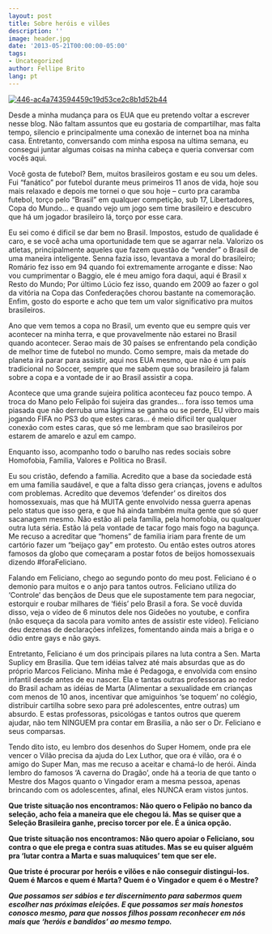 ```yaml
---
layout: post
title: Sobre heróis e vilões
description: ''
image: header.jpg
date: '2013-05-21T00:00:00-05:00'
tags:
- Uncategorized
author: Fellipe Brito
lang: pt
---
```


[![446-ac4a743594459c19d53ce2c8b1d52b44](/img/posts/2013/05/446-ac4a743594459c19d53ce2c8b1d52b4.jpg)](/img/posts/2013/05/446-ac4a743594459c19d53ce2c8b1d52b44.jpg)

Desde a minha mudança para os EUA que eu pretendo voltar a escrever nesse
blog. Não faltam assuntos que eu gostaria de compartilhar, mas falta tempo,
silencio e principalmente uma conexão de internet boa na minha casa.
Entretanto, conversando com minha esposa na ultima semana, eu consegui juntar
algumas coisas na minha cabeça e queria conversar com vocês aqui.

Você gosta de futebol? Bem, muitos brasileiros gostam e eu sou um deles. Fui
“fanático” por futebol durante meus primeiros 11 anos de vida, hoje sou mais
relaxado e depois me tornei o que sou hoje – curto pra caramba futebol, torço
pelo “Brasil” em qualquer competição, sub 17, Libertadores, Copa do Mundo… e
quando vejo um jogo sem time brasileiro e descubro que há um jogador
brasileiro lá, torço por esse cara.

Eu sei como é dificil se dar bem no Brasil. Impostos, estudo de qualidade é
caro, e se você acha uma oportunidade tem que se agarrar nela. Valorizo os
atletas, principalmente aqueles que fazem questão de “vender” o Brasil de uma
maneira inteligente. Senna fazia isso, levantava a moral do brasileiro;
Romário fez isso em 94 quando foi extremamente arrogante e disse: Nao vou
cumprimentar o Baggio, ele é meu amigo fora daqui, aqui é Brasil x Resto do
Mundo; Por último Lúcio fez isso, quando em 2009 ao fazer o gol da vitória na
Copa das Confederações chorou bastante na comemoração. Enfim, gosto do esporte
e acho que tem um valor significativo pra muitos brasileiros.

Ano que vem temos a copa no Brasil, um evento que eu sempre quis ver acontecer
na minha terra, e que provavelmente não estarei no Brasil quando acontecer.
Serao mais de 30 países se enfrentando pela condição de melhor time de futebol
no mundo. Como sempre, mais da metade do planeta irá parar para assistir, aqui
nos EUA mesmo, que não é um país tradicional no Soccer, sempre que me sabem
que sou brasileiro já falam sobre a copa e a vontade de ir ao Brasil assistir
a copa.

Acontece que uma grande sujeira politica aconteceu faz pouco tempo. A troca do
Mano pelo Felipão foi sujeira das grandes… fora isso temos uma piasada que não
derruba uma lágrima se ganha ou se perde, EU vibro mais jogando FIFA no PS3 do
que estes caras… é meio dificil ter qualquer conexão com estes caras, que só
me lembram que sao brasileiros por estarem de amarelo e azul em campo.

Enquanto isso, acompanho todo o barulho nas redes sociais sobre Homofobia,
Familia, Valores e Politica no Brasil.

Eu sou cristão, defendo a familia. Acredito que a base da sociedade está em
uma familia saudável, e que a falta disso gera crianças, jovens e adultos com
problemas. Acredito que devemos ‘defender’ os direitos dos homossexuais, mas
que há MUITA gente envolvido nessa guerra apenas pelo status que isso gera, e
que há ainda também muita gente que só quer sacanagem mesmo. Não estão ali
pela família, pela homofobia, ou qualquer outra luta séria. Estão lá pela
vontade de tacar fogo mais fogo na bagunça. Me recuso a acreditar que “homens”
de familia iriam para frente de um cartório fazer um “beijaço gay” em
protesto. Ou então estes outros atores famosos da globo que começaram a postar
fotos de beijos homossexuais dizendo #foraFeliciano.

Falando em Feliciano, chego ao segundo ponto do meu post. Feliciano é o
demonio para muitos e o anjo para tantos outros. Feliciano utiliza do
‘Controle’ das bençãos de Deus que ele supostamente tem para negociar,
estorquir e roubar milhares de ‘fiéis’ pelo Brasil a fora. Se você duvida
disso, veja o vídeo de 6 minutos dele nos Gideões no youtube, e confira (não
esqueça da sacola para vomito antes de assistir este vídeo). Feliciano deu
dezenas de declarações infelizes, fomentando ainda mais a briga e o ódio entre
gays e não gays.

Entretanto, Feliciano é um dos principais pilares na luta contra a Sen. Marta
Suplicy em Brasilia. Que tem idéias talvez até mais absurdas que as do próprio
Marcos Feliciano. Minha mãe é Pedagoga, e envolvida com ensino infantil desde
antes de eu nascer. Ela e tantas outras professoras ao redor do Brasil acham
as idéias de Marta (Alimentar a sexualidade em crianças com menos de 10 anos,
incentivar que amiguinhos ‘se toquem’ no colégio, distribuir cartilha sobre
sexo para pré adolescentes, entre outras) um absurdo. E estas professoras,
psicológas e tantos outros que querem ajudar, não tem NINGUEM pra contar em
Brasilia, a não ser o Dr. Feliciano e seus comparsas.

Tendo dito isto, eu lembro dos desenhos do Super Homem, onde pra ele vencer o
Vilão precisa da ajuda do Lex Luthor, que ora é vilão, ora é o amigo do Super
Man, mas me recuso a aceitar e chamá-lo de herói. Ainda lembro do famosos ‘A
caverna do Dragão’, onde há a teoria de que tanto o Mestre dos Magos quanto o
Vingador eram a mesma pessoa, apenas brincando com os adolescentes, afinal,
eles NUNCA eram vistos juntos.

**Que triste situação nos encontramos: Não quero o Felipão no banco da
seleção, acho feia a maneira que ele chegou lá. Mas se quiser que a Seleção
Brasileira ganhe, preciso torcer por ele. É a única opção.**

**Que triste situação nos encontramos: Não quero apoiar o Feliciano, sou
contra o que ele prega e contra suas atitudes. Mas se eu quiser alguém pra
‘lutar contra a Marta e suas maluquices’ tem que ser ele.**

**Que triste é procurar por heróis e vilões e não conseguir distingui-los.
Quem é Marcos e quem é Marta? Quem é o Vingador e quem é o Mestre?**

**_Que possamos ser sábios e ter discernimento para sabermos quem escolher nas
próximas eleições. E que possamos ser mais honestos conosco mesmo, para que
nossos filhos possam reconhecer em nós mais que ‘heróis e bandidos’ ao mesmo
tempo._**

